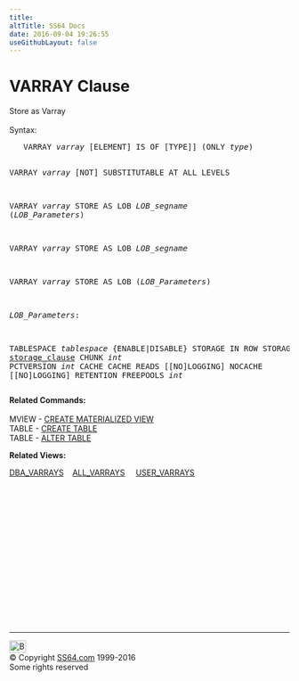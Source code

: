 ```yaml
---
title:
altTitle: SS64 Docs
date: 2016-09-04 19:26:55
useGithubLayout: false
---
```

<!-- #BeginLibraryItem "/Library/head_ora.lbi" --><!-- #EndLibraryItem --><h1>VARRAY Clause</h1> 
<p>Store as Varray <br>
  <br>
Syntax:</p>
<pre>   VARRAY <i>varray</i> [ELEMENT] IS OF [TYPE]] (ONLY <i>type</i>)

   VARRAY <i>varray</i> [NOT] SUBSTITUTABLE AT ALL LEVELS

   VARRAY <i>varray</i> STORE AS LOB <i>LOB_segname</i> (<i>LOB_Parameters</i>)

   VARRAY <i>varray</i> STORE AS LOB <i>LOB_segname</i> 

   VARRAY <i>varray</i> STORE AS LOB (<i>LOB_Parameters</i>)

<i>LOB_Parameters</i>:

   TABLESPACE <i>tablespace</i>
   {ENABLE|DISABLE} STORAGE IN ROW
   STORAGE <a href="clause_storage.html">storage_clause</a>
   CHUNK <i>int</i>
   PCTVERSION <i>int</i>
   CACHE
   CACHE READS [[NO]LOGGING]
   NOCACHE [[NO]LOGGING]
   RETENTION
   FREEPOOLS <i>int</i></pre>
<p><b>   Related Commands:<br>
  <br>
</b>MVIEW - <a href="mview_c.html">CREATE MATERIALIZED VIEW</a><b>
</b><br>
TABLE - <a href="table_c.html">CREATE TABLE</a><br> 
TABLE - <a href="table_a.html">ALTER TABLE</a></p>
<p><b>Related Views:</b></p>
<p class="code">  <a href="../orad/DBA_VARRAYS.html">DBA_VARRAYS</a>&nbsp;&nbsp;&nbsp;&nbsp;<a href="../orad/ALL_VARRAYS.html">ALL_VARRAYS</a>&nbsp;&nbsp;&nbsp;&nbsp;&nbsp;<a href="../orad/USER_VARRAYS.html">USER_VARRAYS</a>  </p><!-- #BeginLibraryItem "/Library/foot_ora.lbi" --><p>
<!-- oracle-footer -->
<ins class="adsbygoogle" style="display:inline-block;width:300px;height:250px" data-ad-client="ca-pub-6140977852749469" data-ad-slot="4275490898"></ins>
<script>
(adsbygoogle = window.adsbygoogle || []).push({});
</script></p>
<hr>
<div id="bl" class="footer"><a href="clause_varray2.html#"><img src="../images/top.png" width="30" height="22" alt="Back to the Top"></a></div>
<div id="br" class="footer, tagline">© Copyright <a href="../index.html">SS64.com</a> 1999-2016<br>
Some rights reserved</div><!-- #EndLibraryItem -->

